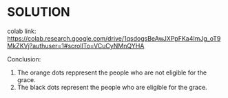 # SOLUTION
colab link: https://colab.research.google.com/drive/1qsdogsBeAwJXPpFKa4ImJg_oT9MkZKVj?authuser=1#scrollTo=VCuCyNMnQYHA

Conclusion: 
1) The orange dots reppresent the people who are not eligible for the grace.
2) The black dots represent the people who are eligible for the grace.
